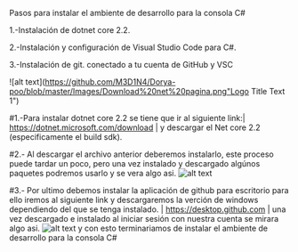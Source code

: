 Pasos para instalar el ambiente de desarrollo para la consola C#

1.-Instalación de dotnet core 2.2.

2.-Instalación y configuración de Visual Studio Code para C#.

3.-Instalación de git. conectado a tu cuenta de GitHub y VSC

![alt text](https://github.com/M3D1N4/Dorya-poo/blob/master/Images/Download%20net%20pagina.png"Logo Title Text 1")

#1.-Para instalar dotnet core 2.2 se tiene que ir al siguiente link:| https://dotnet.microsoft.com/download | y descargar el Net core 2.2 (especificamente el build sdk).

#2.-  Al descargar el archivo anterior deberemos instalarlo, este proceso puede tardar un poco, pero una vez instalado y descargado algúnos paquetes podremos usarlo y se vera algo asi.
![alt text](https://code.visualstudio.com/assets/docs/editor/accessibility/zoomed-in.png "Logo Title Text 1")
 
 #3.- Por ultimo debemos instalar la aplicación de github para escritorio para ello iremos al siguiente link y descargaremos la verción de windows dependiendo del que se tenga instalado.
| https://desktop.github.com |
una vez descargado e instalado al iniciar sesión con nuestra cuenta se mirara algo asi.
![alt text](https://desktop.github.com/images/github-desktop-screenshot-windows.png "Logo Title Text 1")
y con esto terminariamos de instalar el ambiente de desarrollo para la consola C#
